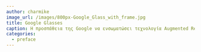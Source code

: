 ```yaml
---
author: charmike
image_url: /images/800px-Google_Glass_with_frame.jpg
title: Google Glasses
caption: Η προσπάθεια της Google να ενσωματώσει τεχνολογία Augmented Reality "κρυμμένη" μέσα σε γυαλιά οράσεως. Πρόκειται για μία πολλά υποσχόμενη καινοτομία, η οποία μάλλον θα έχει κεντρικό ρόλο στον μελλοντικό τρόπο αλληλεπίδρασης ανθρώπου-υπολογιστή.
categories:
  - preface
---
```

